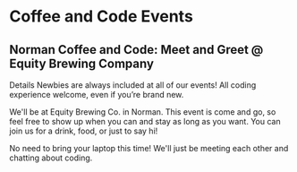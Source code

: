 # Coffee and Code Events

## Norman Coffee and Code: Meet and Greet @ Equity Brewing Company

Details
Newbies are always included at all of our events! All coding experience welcome, even if you’re brand new.

We'll be at Equity Brewing Co. in Norman. This event is come and go, so feel free to show up when you can and stay as long as you want. You can join us for a drink, food, or just to say hi!

No need to bring your laptop this time! We'll just be meeting each other and chatting about coding.